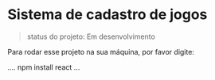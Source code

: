 <h1>Sistema de cadastro de jogos</h1>

> status do projeto: Em desenvolvimento

Para rodar esse projeto na sua máquina, por favor digite:

....
npm install react
...
